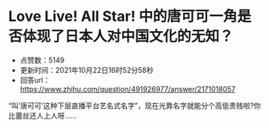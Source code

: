 # Love Live! All Star! 中的唐可可一角是否体现了日本人对中国文化的无知？
- 点赞数：5149
- 更新时间：2021年10月22日16时52分58秒
- 回答url：https://www.zhihu.com/question/491926977/answer/2171018057
<body>
 <p data-pid="R88TBOEO">“叫‘唐可可’这种下层直播平台艺名式名字”，现在光靠名字就能分个高低贵贱啦?你比蕾丝还人上人呀……</p>
</body>